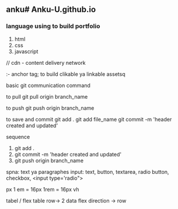 ## anku# Anku-U.github.io
### language using to build portfolio
1. html
2. css
3. javascript


// cdn - content delivery network

<a></a> :- anchor tag; to build clikable ya linkable assetsq




basic git communication command

to pull
git pull origin branch_name

to push 
git push origin branch_name

to save and commit
git add .
git add file_name
git commit -m 'header created and updated'


sequence
1. git add .
2. git commit -m 'header created and updated'
3. git push origin branch_name




spna: text ya paragraphes
input: text, button, textarea, radio button, checkbox,
<input type='radio">


px
1 em = 16px
1rem = 16px
vh

tabel / flex
table  row-> 2 data
flex direction -> row